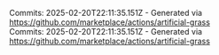 Commits: 2025-02-20T22:11:35.151Z - Generated via https://github.com/marketplace/actions/artificial-grass
<br>
Commits: 2025-02-20T22:11:35.151Z - Generated via https://github.com/marketplace/actions/artificial-grass
<br>
